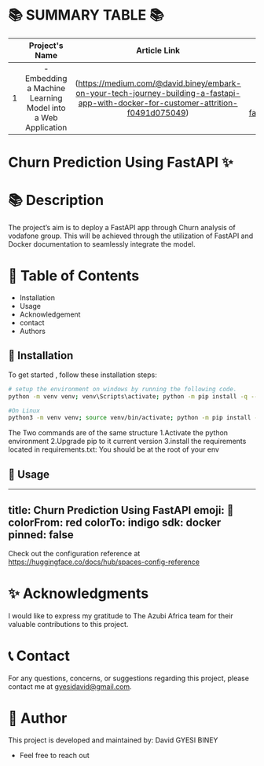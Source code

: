 📚 SUMMARY TABLE 📚
   =================


|  | Project's Name | Article Link    | Deployment Link  |
|:--:|:--------------:|:--------------:|:--------------:|
| 1 |  -Embedding a Machine Learning Model into a Web Application             |  (https://medium.com/@david.biney/embark-on-your-tech-journey-building-a-fastapi-app-with-docker-for-customer-attrition-f0491d075049) | ([https://gyesibiney-sentiment-movie-review-fastapi-2.hf.space/docs](https://gyesibiney-churn-prediction-using-fastapi.hf.space/docs#/default/predict_churn_predict__get)) |


# Churn Prediction Using FastAPI ✨

📚 **Description**
=================

The project’s aim is to deploy a FastAPI app through Churn analysis of vodafone group. This will be achieved through the utilization of FastAPI and Docker documentation to seamlessly integrate the model.

📖 **Table of Contents**
=================
- Installation
- Usage
- Acknowledgement
- contact
- Authors

🔧 **Installation**
-----------------
To get started , follow these installation steps:
```bash
# setup the environment on windows by running the following code.
python -m venv venv; venv\Scripts\activate; python -m pip install -q --upgrade pip; python -m pip install -r requirements.txt  

#On Linux
python3 -m venv venv; source venv/bin/activate; python -m pip install -q --upgrade pip; python -m pip install -r requirements.txt 

```
The Two commands are of the same structure
1.Activate the python environment
2.Upgrade pip to it current version
3.install the requirements located in requirements.txt: You should be at the root of your env




🚀 **Usage**
-----------------
---
title: Churn Prediction Using FastAPI
emoji: 🏢
colorFrom: red
colorTo: indigo
sdk: docker
pinned: false
---

Check out the configuration reference at https://huggingface.co/docs/hub/spaces-config-reference


✨ **Acknowledgments**
=================

I would like to express my gratitude to The Azubi Africa team for their valuable contributions to this project.

📞 **Contact**
=================

For any questions, concerns, or suggestions regarding  this project, please contact me at gyesidavid@gmail.com.


👥 **Author**
=================

This project is developed and maintained by:
David GYESI BINEY
- Feel free to reach out





